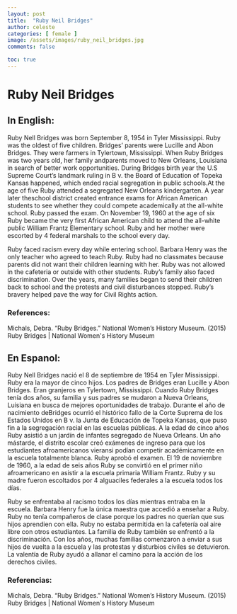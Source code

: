 ```yaml
---
layout: post
title:  "Ruby Neil Bridges"
author: celeste
categories: [ female ]
image: /assets/images/ruby_neil_bridges.jpg
comments: false

toc: true
---
```

<!-- English Section -->
# Ruby Neil Bridges

## In English: 
Ruby Nell Bridges was born September 8, 1954 in Tyler Mississippi. Ruby was the oldest of five children. Bridges’ parents were Lucille and Abon Bridges. They were farmers in Tylertown, Mississippi. When Ruby Bridges was two years old, her family andparents moved to New Orleans, Louisiana in search of better work opportunities. During Bridges birth year the U.S Supreme Court’s landmark ruling in B v. the Board of Education of Topeka Kansas happened, which ended racial segregation in public schools.At the age of five Ruby attended a segregated New Orleans kindergarten. A year later theschool district created entrance exams for African American students to see whether they could compete academically at the all-white school. Ruby passed the exam. On November 19, 1960 at the age of six Ruby became the very first African American child to attend the all-white public William Frantz Elementary school. Ruby and her mother were escorted by 4 federal marshals to the school every day.

Ruby faced racism every day while entering school. Barbara Henry was the only teacher who agreed to teach Ruby. Ruby had no classmates because parents did not want their children learning with her. Ruby was not allowed in the cafeteria or outside with other students. Ruby’s family also faced discrimination. Over the years, many families began to send their children back to school and the protests and civil disturbances stopped. Ruby’s bravery helped pave the way for Civil Rights action.

### References:
Michals, Debra. “Ruby Bridges.” National Women’s History Museum. (2015) Ruby Bridges | National Women's History Museum

<!-- Spanish Section -->
## En Espanol: 
Ruby Nell Bridges nació el 8 de septiembre de 1954 en Tyler Mississippi. Ruby era la mayor de cinco hijos. Los padres de Bridges eran Lucille y Abon Bridges. Eran granjeros en Tylertown, Mississippi. Cuando Ruby Bridges tenía dos años, su familia y sus padres se mudaron a Nueva Orleans, Luisiana en busca de mejores oportunidades de trabajo. Durante el año de nacimiento deBridges ocurrió el histórico fallo de la Corte Suprema de los Estados Unidos en B v. la Junta de Educación de Topeka Kansas, que puso fin a la segregación racial en las escuelas públicas. A la edad de cinco años Ruby asistió a un jardín de infantes segregado de Nueva Orleans. Un año mástarde, el distrito escolar creó exámenes de ingreso para que los estudiantes afroamericanos vieransi podían competir académicamente en la escuela totalmente blanca. Ruby aprobó el examen. El 19 de noviembre de 1960, a la edad de seis años Ruby se convirtió en el primer niño afroamericano en asistir a la escuela primaria William Frantz. Ruby y su madre fueron escoltados por 4 alguaciles federales a la escuela todos los días.

Ruby se enfrentaba al racismo todos los días mientras entraba en la escuela. Barbara Henry fue la única maestra que accedió a enseñar a Ruby. Ruby no tenía compañeros de clase porque los padres no querían que sus hijos aprendien con ella. Ruby no estaba permitida en la cafetería oal aire libre con otros estudiantes. La familia de Ruby también se enfrentó a la discriminación. Con los años, muchas familias comenzaron a enviar a sus hijos de vuelta a la escuela y las protestas y disturbios civiles se detuvieron. La valentía de Ruby ayudó a allanar el camino para la acción de los derechos civiles.

### Referencias:
Michals, Debra. “Ruby Bridges.” National Women’s History Museum. (2015) Ruby Bridges | National Women's History Museum

